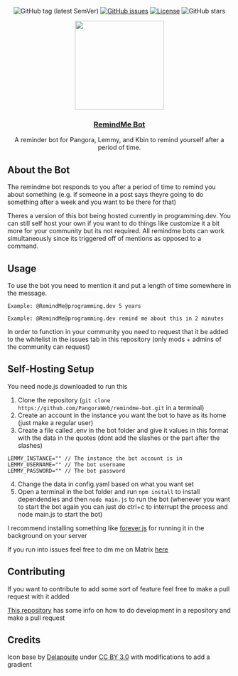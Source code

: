 <div align="center">
  
![GitHub tag (latest SemVer)](https://img.shields.io/github/release/Ategon/Lemmy-RemindMe-Bot.svg?style=for-the-badge)
[![GitHub issues](https://img.shields.io/github/issues-raw/Ategon/Lemmy-RemindMe-Bot.svg?style=for-the-badge)](https://github.com/PippitWeb/pippit/issues)
[![License](https://img.shields.io/github/license/Ategon/Lemmy-RemindMe-Bot.svg?style=for-the-badge)](LICENSE)
![GitHub stars](https://img.shields.io/github/stars/Ategon/Lemmy-RemindMe-Bot.svg?style=for-the-badge)

</div>
<div align="center">
  <img src="https://github.com/Ategon/Lemmy-RemindMe-Bot/assets/73616169/7b5a8297-7c60-4bb7-b09d-63feaa72803a" width=200px height=200px></img>
  <h3 align="center"><a href="">RemindMe Bot</a></h3>
  <p align="center">
    A reminder bot for Pangora, Lemmy, and Kbin to remind yourself after a period of time.
  </p>
</div>

## About the Bot
The remindme bot responds to you after a period of time to remind you about something (e.g. if someone in a post says theyre going to do something after a week and you want to be there for that)

Theres a version of this bot being hosted currently in programming.dev. You can still self host your own if you want to do things like customize it a bit more for your community but its not required. All remindme bots can work simultaneously since its triggered off of mentions as opposed to a command.

## Usage
To use the bot you need to mention it and put a length of time somewhere in the message.

`Example: @RemindMe@programming.dev 5 years`

`Example: @RemindMe@programming.dev remind me about this in 2 minutes`

In order to function in your community you need to request that it be added to the whitelist in the issues tab in this repository (only mods + admins of the community can request)

## Self-Hosting Setup
You need node.js downloaded to run this

1. Clone the repository (`git clone https://github.com/PangoraWeb/remindme-bot.git` in a terminal)
2. Create an account in the instance you want the bot to have as its home (just make a regular user)
3. Create a file called .env in the bot folder and give it values in this format with the data in the quotes (dont add the slashes or the part after the slashes)
```
LEMMY_INSTANCE="" // The instance the bot account is in
LEMMY_USERNAME="" // The bot username
LEMMY_PASSWORD="" // The bot password
```
4. Change the data in config.yaml based on what you want set
5. Open a terminal in the bot folder and run `npm install` to install dependendies and then `node main.js` to run the bot (whenever you want to start the bot again you can just do ctrl+c to interrupt the process and node main.js to start the bot)

I recommend installing something like [forever.js](https://www.npmjs.com/package/forever) for running it in the background on your server

If you run into issues feel free to dm me on Matrix [here](https://matrix.to/#/@ategon:matrix.org)

## Contributing
If you want to contribute to add some sort of feature feel free to make a pull request with it added

[This repository](https://github.com/firstcontributions/first-contributions) has some info on how to do development in a repository and make a pull request

## Credits
Icon base by [Delapouite](https://delapouite.com/) under [CC BY 3.0](https://creativecommons.org/licenses/by/3.0/) with modifications to add a gradient
